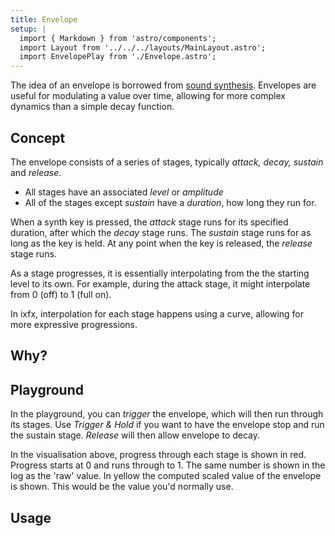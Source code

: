 ```yaml
---
title: Envelope
setup: |
  import { Markdown } from 'astro/components';
  import Layout from '../../../layouts/MainLayout.astro';
  import EnvelopePlay from './Envelope.astro';
---
```


The idea of an envelope is borrowed from [sound synthesis](https://en.wikipedia.org/wiki/Envelope_(music)). Envelopes are useful for modulating a value over time, allowing for more complex dynamics than a simple decay function.

## Concept

The envelope consists of a series of stages, typically _attack, decay, sustain_ and _release_. 
* All stages have an associated _level_ or _amplitude_
* All of the stages except _sustain_ have a _duration_, how long they run for.

When a synth key is pressed, the _attack_ stage runs for its specified duration, after which the _decay_ stage runs. The _sustain_ stage runs for as long as the key is held. At any point when the key is released, the _release_ stage runs.

As a stage progresses, it is essentially interpolating from the the starting level to its own. For example, during the attack stage, it might interpolate from 0 (off) to 1 (full on). 

In ixfx, interpolation for each stage happens using a curve, allowing for more expressive progressions.

<envelope-editor />

## Why?

## Playground

In the playground, you can _trigger_ the envelope, which will then run through its stages. Use _Trigger & Hold_ if you want to have the envelope stop and run the sustain stage. _Release_ will then allow envelope to decay. 

<EnvelopePlay />

In the visualisation above, progress through each stage is shown in red. Progress starts at 0 and runs through to 1. The same number is shown in the log as the 'raw' value. In yellow the computed scaled value of the envelope is shown. This would be the value you'd normally use.

## Usage 
